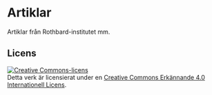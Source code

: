 # Artiklar
Artiklar från Rothbard-institutet mm.

## Licens
<a rel="license" href="http://creativecommons.org/licenses/by/4.0/"><img alt="Creative Commons-licens" style="border-width:0" src="https://i.creativecommons.org/l/by/4.0/88x31.png" /></a><br />Detta verk är licensierat under en <a rel="license" href="http://creativecommons.org/licenses/by/4.0/">Creative Commons Erkännande 4.0 Internationell Licens</a>.
